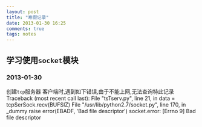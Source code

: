 ```yaml
---
layout: post
title: "寒假记录"
date: 2013-01-30 16:25
comments: true
tags: notes
---
```

## 学习使用`socket`模块
### 2013-01-30  
创建`tcp`服务器 客户端时,遇到如下错误,由于不能上网,无法查询特此记录  
	Traceback (most recent call last):
		File "tsTserv.py", line 21, in <module>
		data = tcpSerSock.recv(BUFSIZ)
	File "/usr/lib/python2.7/socket.py", line 170, in _dummy
		raise error(EBADF, 'Bad file descriptor')
	socket.error: [Errno 9] Bad file descriptor
